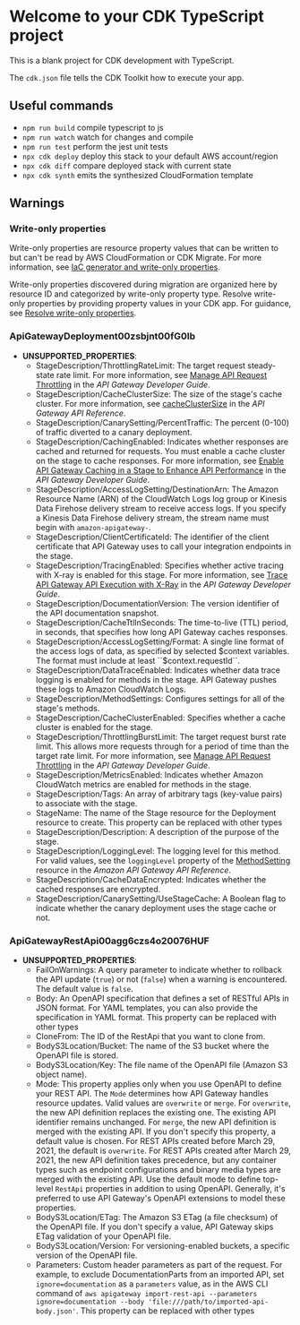 # Welcome to your CDK TypeScript project

This is a blank project for CDK development with TypeScript.

The `cdk.json` file tells the CDK Toolkit how to execute your app.

## Useful commands

* `npm run build`   compile typescript to js
* `npm run watch`   watch for changes and compile
* `npm run test`    perform the jest unit tests
* `npx cdk deploy`  deploy this stack to your default AWS account/region
* `npx cdk diff`    compare deployed stack with current state
* `npx cdk synth`   emits the synthesized CloudFormation template

## Warnings
### Write-only properties
Write-only properties are resource property values that can be written to but can't be read by AWS CloudFormation or CDK Migrate. For more information, see [IaC generator and write-only properties](https://docs.aws.amazon.com/AWSCloudFormation/latest/UserGuide/generate-IaC-write-only-properties.html).


Write-only properties discovered during migration are organized here by resource ID and categorized by write-only property type. Resolve write-only properties by providing property values in your CDK app. For guidance, see [Resolve write-only properties](https://docs.aws.amazon.com/cdk/v2/guide/migrate.html#migrate-resources-writeonly).
### ApiGatewayDeployment00zsbjnt00fG0Ib
- **UNSUPPORTED_PROPERTIES**: 
  - StageDescription/ThrottlingRateLimit: The target request steady-state rate limit. For more information, see [Manage API Request Throttling](https://docs.aws.amazon.com/apigateway/latest/developerguide/api-gateway-request-throttling.html) in the *API Gateway Developer Guide*.
  - StageDescription/CacheClusterSize: The size of the stage's cache cluster. For more information, see [cacheClusterSize](https://docs.aws.amazon.com/apigateway/latest/api/API_CreateStage.html#apigw-CreateStage-request-cacheClusterSize) in the *API Gateway API Reference*.
  - StageDescription/CanarySetting/PercentTraffic: The percent (0-100) of traffic diverted to a canary deployment.
  - StageDescription/CachingEnabled: Indicates whether responses are cached and returned for requests. You must enable a cache cluster on the stage to cache responses. For more information, see [Enable API Gateway Caching in a Stage to Enhance API Performance](https://docs.aws.amazon.com/apigateway/latest/developerguide/api-gateway-caching.html) in the *API Gateway Developer Guide*.
  - StageDescription/AccessLogSetting/DestinationArn: The Amazon Resource Name (ARN) of the CloudWatch Logs log group or Kinesis Data Firehose delivery stream to receive access logs. If you specify a Kinesis Data Firehose delivery stream, the stream name must begin with ``amazon-apigateway-``.
  - StageDescription/ClientCertificateId: The identifier of the client certificate that API Gateway uses to call your integration endpoints in the stage.
  - StageDescription/TracingEnabled: Specifies whether active tracing with X-ray is enabled for this stage.
 For more information, see [Trace API Gateway API Execution with X-Ray](https://docs.aws.amazon.com/apigateway/latest/developerguide/apigateway-xray.html) in the *API Gateway Developer Guide*.
  - StageDescription/DocumentationVersion: The version identifier of the API documentation snapshot.
  - StageDescription/CacheTtlInSeconds: The time-to-live (TTL) period, in seconds, that specifies how long API Gateway caches responses.
  - StageDescription/AccessLogSetting/Format: A single line format of the access logs of data, as specified by selected $context variables. The format must include at least ``$context.requestId``.
  - StageDescription/DataTraceEnabled: Indicates whether data trace logging is enabled for methods in the stage. API Gateway pushes these logs to Amazon CloudWatch Logs.
  - StageDescription/MethodSettings: Configures settings for all of the stage's methods.
  - StageDescription/CacheClusterEnabled: Specifies whether a cache cluster is enabled for the stage.
  - StageDescription/ThrottlingBurstLimit: The target request burst rate limit. This allows more requests through for a period of time than the target rate limit. For more information, see [Manage API Request Throttling](https://docs.aws.amazon.com/apigateway/latest/developerguide/api-gateway-request-throttling.html) in the *API Gateway Developer Guide*.
  - StageDescription/MetricsEnabled: Indicates whether Amazon CloudWatch metrics are enabled for methods in the stage.
  - StageDescription/Tags: An array of arbitrary tags (key-value pairs) to associate with the stage.
  - StageName: The name of the Stage resource for the Deployment resource to create.
This property can be replaced with other types
  - StageDescription/Description: A description of the purpose of the stage.
  - StageDescription/LoggingLevel: The logging level for this method. For valid values, see the ``loggingLevel`` property of the [MethodSetting](https://docs.aws.amazon.com/apigateway/latest/api/API_MethodSetting.html) resource in the *Amazon API Gateway API Reference*.
  - StageDescription/CacheDataEncrypted: Indicates whether the cached responses are encrypted.
  - StageDescription/CanarySetting/UseStageCache: A Boolean flag to indicate whether the canary deployment uses the stage cache or not.
### ApiGatewayRestApi00agg6czs4o20076HUF
- **UNSUPPORTED_PROPERTIES**: 
  - FailOnWarnings: A query parameter to indicate whether to rollback the API update (``true``) or not (``false``) when a warning is encountered. The default value is ``false``.
  - Body: An OpenAPI specification that defines a set of RESTful APIs in JSON format. For YAML templates, you can also provide the specification in YAML format.
This property can be replaced with other types
  - CloneFrom: The ID of the RestApi that you want to clone from.
  - BodyS3Location/Bucket: The name of the S3 bucket where the OpenAPI file is stored.
  - BodyS3Location/Key: The file name of the OpenAPI file (Amazon S3 object name).
  - Mode: This property applies only when you use OpenAPI to define your REST API. The ``Mode`` determines how API Gateway handles resource updates.
 Valid values are ``overwrite`` or ``merge``. 
 For ``overwrite``, the new API definition replaces the existing one. The existing API identifier remains unchanged.
  For ``merge``, the new API definition is merged with the existing API.
 If you don't specify this property, a default value is chosen. For REST APIs created before March 29, 2021, the default is ``overwrite``. For REST APIs created after March 29, 2021, the new API definition takes precedence, but any container types such as endpoint configurations and binary media types are merged with the existing API. 
 Use the default mode to define top-level ``RestApi`` properties in addition to using OpenAPI. Generally, it's preferred to use API Gateway's OpenAPI extensions to model these properties.
  - BodyS3Location/ETag: The Amazon S3 ETag (a file checksum) of the OpenAPI file. If you don't specify a value, API Gateway skips ETag validation of your OpenAPI file.
  - BodyS3Location/Version: For versioning-enabled buckets, a specific version of the OpenAPI file.
  - Parameters: Custom header parameters as part of the request. For example, to exclude DocumentationParts from an imported API, set ``ignore=documentation`` as a ``parameters`` value, as in the AWS CLI command of ``aws apigateway import-rest-api --parameters ignore=documentation --body 'file:///path/to/imported-api-body.json'``.
This property can be replaced with other types
